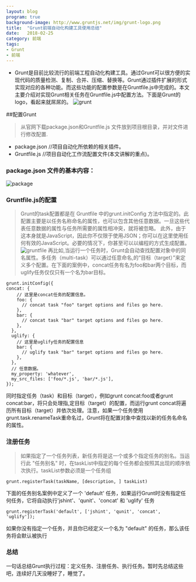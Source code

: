 ```yaml
---
layout: blog
program: true
background-image: http://www.gruntjs.net/img/grunt-logo.png
title:  "Grunt前端自动化构建工具使用总结"
date:   2018-02-25
category: 前端
tags:
- Grunt
- 前端
---
```


- Grunt是目前比较流行的前端工程自动化构建工具。通过Grunt可以很方便的实现代码的质量检测、复制、合并、压缩、替换等。Grunt通过插件扩展的形式实现对应的各种功能。而这些功能的配置参数是在Gruntfile.js中完成的。本文主要介绍对实现Grunt相关任务在Gruntfile.js中配置方法。下面是Grunt的logo，看起来就屌屌的。
![grunt](http://www.gruntjs.net/img/grunt-logo.png)


##配置Grunt
> 从官网下载package.json和Gruntfile.js 文件放到项目根目录，并对文件进行修改配置.
- package.json //项目自动化所依赖的相关插件。
- Gruntfile.js //项目自动化工作流配置文件(本文讲解的重点)。

### package.json 文件的基本内容：
![package](https://images0.cnblogs.com/blog/649546/201501/220929040168049.jpg)

### Gruntfile.js的配置
> Grunt的task配置都是在 Gruntfile 中的grunt.initConfig
方法中指定的。此配置主要是以任务名称命名的属性，也可以包含其他任意数据。一旦这些代表任意数据的属性与任务所需要的属性相冲突，就将被忽略。
此外，由于这本身就是JavaScript，因此你不仅限于使用JSON；你可以在这里使用任何有效的JavaScript。必要的情况下，你甚至可以以编程的方式生成配置。
![gruntfile](https://images0.cnblogs.com/blog/649546/201501/220929563443802.png)
再比如,当运行一个任务时，Grunt会自动查找配置对象中的同名属性。多任务（multi-task）可以通过任意命名,的“目标（target）”来定义多个配置。在下面的案例中，concat任务有名为foo和bar两个目标，而uglify任务仅仅只有一个名为bar目标。
```
grunt.initConfig({
concat: {
    // 这里是concat任务的配置信息。
    foo: {
      // concat task "foo" target options and files go here.
    },
    bar: {
      // concat task "bar" target options and files go here.
    },
  },
  uglify: {
    // 这里是uglify任务的配置信息
    bar: {
      // uglify task "bar" target options and files go here.
    },
  },
  // 任意数据。
  my_property: 'whatever',
  my_src_files: ['foo/*.js', 'bar/*.js'],
});
```
同时指定任务（task）和目标（target），例如grunt concat:foo或者grunt concat:bar，将只会处理指,定目标（target）的配置，而运行grunt concat将遍历所有目标（target）并依次处理。注意，如果一个任务使用grunt.task.renameTask重命名过，Grunt将在配置对象中查找以新的任务名命名的属性。

### 注册任务
> 如果指定了一个任务列表，新任务将是这一个或多个指定任务的别名。当运行此 "任务别名" 时，在taskList中指定的每个任务都会按照其出现的顺序依次执行。taskList参数必须是一个任务组
```
grunt.registerTask(taskName, [description, ] taskList)
```
下面的任务别名案例中定义了一个 'default' 任务，如果运行Grunt时没有指定任何任务，它将自动执行'jshint'、'qunit'、'concat' 和 'uglify' 任务
```
grunt.registerTask('default', ['jshint', 'qunit', 'concat', 'uglify']);
```
如果你没有指定一个任务，并且你已经定义一个名为 "default" 的任务，那么该任务将会默认被执行

### 总结
一句话总结Grunt执行过程：定义任务、注册任务、执行任务。暂时先总结这些吧，连续好几天没睡好了，睡觉了。
   
